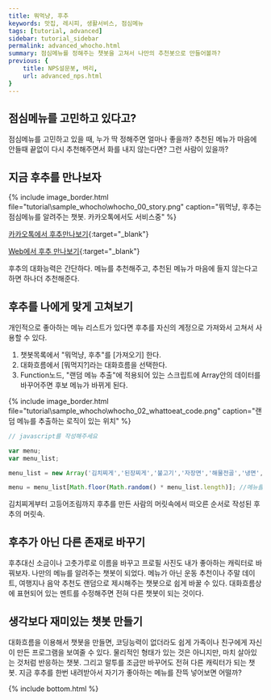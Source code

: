 ```yaml
---
title: 뭐먹냥, 후추 
keywords: 맛집, 레시피, 생활서비스, 점심메뉴
tags: [tutorial, advanced]
sidebar: tutorial_sidebar
permalink: advanced_whocho.html
summary: 점심메뉴를 정해주는 챗봇을 고쳐서 나만의 추천봇으로 만들어볼까?
previous: {
    title: NPS설문봇, 벼리,
    url: advanced_nps.html
}
---
```


## 점심메뉴를 고민하고 있다고?

점심메뉴를 고민하고 있을 때, 누가 딱 정해주면 얼마나 좋을까? 추천된 메뉴가 마음에 안들때 끝없이 다시 추천해주면서 화를 내지 않는다면? 그런 사람이 있을까?

## 지금 후추를 만나보자

{% include image_border.html file="tutorial\sample_whocho\whocho_00_story.png" caption="뭐먹냥, 후추는 점심메뉴를 알려주는 챗봇. 카카오톡에서도 서비스중" %}

[카카오톡에서 후추만나보기](https://pf.kakao.com/_UdaxcT){:target="_blank"}


[Web에서 후추 만나보기](https://frogue.danbee.ai/?chatbot_id=0f072a10-e40c-4a8b-a14a-aaf438814b84){:target="_blank"}

후추의 대화능력은 간단하다. 메뉴를 추천해주고, 추천된 메뉴가 마음에 들지 않는다고 하면 하나더 추천해준다.

## 후추를 나에게 맞게 고쳐보기
개인적으로 좋아하는 메뉴 리스트가 있다면 후추를 자신의 계정으로 가져와서 고쳐서 사용할 수 있다.

1. 챗봇목록에서 "뭐먹냥, 후추"를 [가져오기] 한다.
2. 대화흐름에서 [뭐먹지?]라는 대화흐름을 선택한다. 
3. Function노드, "랜덤 메뉴 추출"에 적용되어 있는 스크립트에 Array안의 데이터를 바꾸어주면 후보 메뉴가 바뀌게 된다.

{% include image_border.html file="tutorial\sample_whocho\whocho_02_whattoeat_code.png" caption="랜덤 메뉴를 추출하는 로직이 있는 위치" %}


```js
// javascript를 작성해주세요 

var menu;
var menu_list;

menu_list = new Array('김치찌게','된장찌게','불고기','자장면','해물전골','냉면','간장게장','양념게장','비빔밥','칼국수','아귀찜','순두부','떡볶이','감자탕','뼈다귀해장국','짬뽕','피자','꽃게탕','스파게티','탕수육','삼계탕','쌈밥','만두','갈치조림','해장국','샌드위치','수제비','낙지','햄버거','라면','부대찌게','카레라이스','장어구이','김치볶음밥','보쌈','육개장','돈까스','우동','스테이크','호박죽','순대','설렁탕','덮밥','생선구이','샐러드','국수','순대국','삼각김밥','주먹밥','돌솥밥','육회비빔밥','우동','오믈렛','오므라이스','어묵','쌀국수','양념갈비','알리올리오','소고기국밥','비빔국수','분짜','북어찜','밀면','돼지국밥','만두전골','부리또','타코','두부두루치기','돼지불백','돈코츠라멘','닭칼국수','낙지볶음','꿔바로우','볶음밥','삶은달걀','갈치조림','고등어조림'); //여기 리스트를 바꿔주면 다른 것도 나옵니다.

menu = menu_list[Math.floor(Math.random() * menu_list.length)]; //메뉴를 선택하는 로직
```

김치찌게부터 고등어조림까지 후추를 만든 사람의 머릿속에서 떠오른 순서로 작성된 후추의 머릿속.

## 후추가 아닌 다른 존재로 바꾸기
후추대신 소금이나 고춧가루로 이름을 바꾸고 프로필 사진도 내가 좋아하는 캐릭터로 바꿔보자. 나만의 메뉴를 알려주는 챗봇이 되었다. 메뉴가 아닌 운동 추천이나 주말 데이트, 여행지나 음악 추천도 랜덤으로 제시해주는 챗봇으로 쉽게 바꿀 수 있다. 대화흐름상에 표현되어 있는 멘트를 수정해주면 전혀 다른 챗봇이 되는 것이다.

## 생각보다 재미있는 챗봇 만들기
대화흐름을 이용해서 챗봇을 만들면, 코딩능력이 없더라도 쉽게 가족이나 친구에게 자신이 만든 프로그램을 보여줄 수 있다. 물리적인 형태가 있는 것은 아니지만, 마치 살아있는 것처럼 반응하는 챗봇. 그리고 말투를 조금만 바꾸어도 전혀 다른 캐릭터가 되는 챗봇. 지금 후추를 한번 내려받아서 자기가 좋아하는 메뉴를 잔뜩 넣어보면 어떨까?


{% include bottom.html %}
